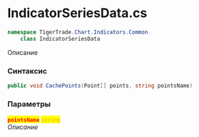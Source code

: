 
# IndicatorSeriesData.cs
```csharp
namespace TigerTrade.Chart.Indicators.Common  
    class IndicatorSeriesData
```

Описание

### Синтаксис
```csharp
public void CachePoints(Point[] points, string pointsName)
```

### Параметры  
<mark style="color:red;">**`pointsName`**</mark> <mark style="color:orange;">`string`</mark>  
 *Описание*  
  

                    
                    